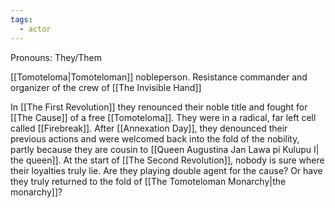 ```yaml
---
tags:
  - actor
---
```

Pronouns: They/Them

[[Tomoteloma|Tomoteloman]] nobleperson. Resistance commander and organizer of the crew of [[The Invisible Hand]]

In [[The First Revolution]] they renounced their noble title and fought for [[The Cause]] of a free [[Tomoteloma]]. They were in a radical, far left cell called [[Firebreak]]. After [[Annexation Day]], they denounced their previous actions and were welcomed back into the fold of the nobility, partly because they are cousin to [[Queen Augustina Jan Lawa pi Kulupu I| the queen]]. At the start of [[The Second Revolution]], nobody is sure where their loyalties truly lie. Are they playing double agent for the cause? Or have they truly returned to the fold of [[The Tomoteloman Monarchy|the monarchy]]?